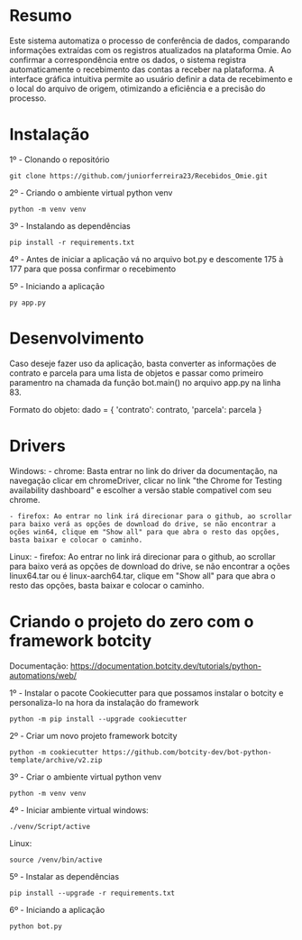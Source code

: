 # Resumo
Este sistema automatiza o processo de conferência de dados, comparando informações extraídas com os registros atualizados na plataforma Omie. Ao confirmar a correspondência entre os dados, o sistema registra automaticamente o recebimento das contas a receber na plataforma. A interface gráfica intuitiva permite ao usuário definir a data de recebimento e o local do arquivo de origem, otimizando a eficiência e a precisão do processo. 


# Instalação
1º - Clonando o repositório
```
git clone https://github.com/juniorferreira23/Recebidos_Omie.git

```

2º - Criando o ambiente virtual python venv
```
python -m venv venv
```

3º - Instalando as dependências
```
pip install -r requirements.txt
```

4º - Antes de iniciar a aplicação vá no arquivo bot.py e descomente 175 à 177 para que possa confirmar o recebimento

5º - Iniciando a aplicação
```
py app.py
```

# Desenvolvimento
Caso deseje fazer uso da aplicação, basta converter as informações de contrato e parcela para uma lista de objetos e passar como primeiro paramentro na chamada da função bot.main() no arquivo app.py na linha 83.

Formato do objeto:
dado = {
          'contrato': contrato,
          'parcela': parcela
        }


# Drivers

Windows:
    - chrome: Basta entrar no link do driver da documentação, na navegação clicar em chromeDriver, clicar no link "the Chrome for Testing availability dashboard" e escolher a versão stable compativel com seu chrome.
    
    - firefox: Ao entrar no link irá direcionar para o github, ao scrollar para baixo verá as opções de download do drive, se não encontrar a oções win64, clique em "Show all" para que abra o resto das opções, basta baixar e colocar o caminho.

Linux: 
    - firefox: Ao entrar no link irá direcionar para o github, ao scrollar para baixo verá as opções de download do drive, se não encontrar a oções linux64.tar ou é linux-aarch64.tar, clique em "Show all" para que abra o resto das opções, basta baixar e colocar o caminho.


# Criando o projeto do zero com o framework botcity
Documentação: https://documentation.botcity.dev/tutorials/python-automations/web/

1º - Instalar o pacote Cookiecutter para que possamos instalar o botcity e personaliza-lo na hora da instalação do framework
```
python -m pip install --upgrade cookiecutter

```

2º - Criar um novo projeto framework botcity
```
python -m cookiecutter https://github.com/botcity-dev/bot-python-template/archive/v2.zip
```

3º - Criar o ambiente virtual python venv
```
python -m venv venv
```

4º - Iniciar ambiente virtual 
windows:
```
./venv/Script/active
```
Linux:
```
source /venv/bin/active
```

5º - Instalar as dependências
```
pip install --upgrade -r requirements.txt
```

6º - Iniciando a aplicação
```
python bot.py
```